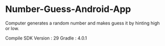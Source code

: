 # Number-Guess-Android-App
Computer generates a random number and makes guess it by hinting high or low.

Compile SDK Version : 29
Gradle : 4.0.1
